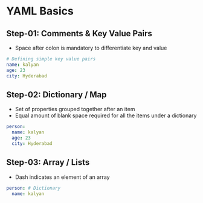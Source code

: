 # YAML Basics

## Step-01: Comments & Key Value Pairs
- Space after colon is mandatory to differentiate key and value
```yml
# Defining simple key value pairs
name: kalyan
age: 23
city: Hyderabad
```

## Step-02: Dictionary / Map
- Set of properties grouped together after an item
- Equal amount of blank space required for all the items under a dictionary
```yml
person:
  name: kalyan
  age: 23
  city: Hyderabad
```

## Step-03: Array / Lists
- Dash indicates an element of an array
```yml
person: # Dictionary
  name: kalyan
